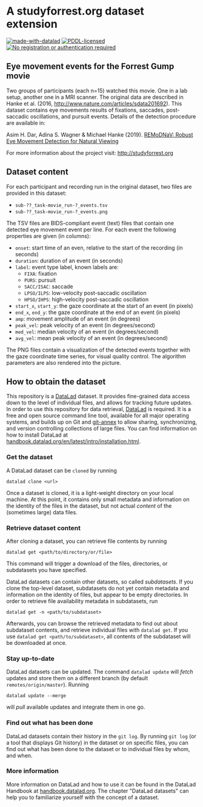 # A studyforrest.org dataset extension

[![made-with-datalad](https://www.datalad.org/badges/made_with.svg)](https://datalad.org)
[![PDDL-licensed](https://img.shields.io/badge/license-PDDL-blue.svg)](http://opendatacommons.org/licenses/pddl/summary)
[![No registration or authentication required](https://img.shields.io/badge/data_access-unrestricted-green.svg)]()

## Eye movement events for the Forrest Gump movie

Two groups of participants (each n=15) watched this movie. One in a lab setup,
another one in a MRI scanner. The original data are described in Hanke et al.
(2016, http://www.nature.com/articles/sdata201692). This dataset contains
eye movements results of fixations, saccades, post-saccadic oscillations,
and pursuit events. Details of the detection procedure are available in:

Asim H. Dar, Adina S. Wagner & Michael Hanke (2019).
[REMoDNaV: Robust Eye Movement Detection for Natural Viewing](https://github.com/psychoinformatics-de/paper-remodnav/blob/master/main.tex)

For more information about the project visit: http://studyforrest.org


## Dataset content

For each participant and recording run in the original dataset, two files are
provided in this dataset:

- `sub-??_task-movie_run-?_events.tsv`
- `sub-??_task-movie_run-?_events.png`

The TSV files are BIDS-compliant event (text) files that contain one detected
eye movement event per line. For each event the following properties are given
(in columns):

- `onset`: start time of an even, relative to the start of the recording (in
  seconds)
- `duration`: duration of an event (in seconds)
- `label`: event type label, known labels are:
  - `FIXA`: fixation
  - `PURS`: pursuit
  - `SACC/ISAC`: saccade
  - `LPSO/ILPS`: low-velocity post-saccadic oscillation
  - `HPSO/IHPS`: high-velocity post-saccadic oscillation
- `start_x`, `start_y`: the gaze coordinate at the start of an event (in pixels)
- `end_x`, `end_y`: the gaze coordinate at the end of an event (in pixels)
- `amp`: movement amplitude of an event (in degrees)
- `peak_vel`: peak velocity of an event (in degrees/second)
- `med_vel`: median velocity of an event (in degrees/second)
- `avg_vel`: mean peak velocity of an event (in degrees/second)

The PNG files contain a visualization of the detected events together with the
gaze coordinate time series, for visual quality control. The algorithm
parameters are also rendered into the picture.


## How to obtain the dataset

This repository is a [DataLad](https://www.datalad.org/) dataset. It provides
fine-grained data access down to the level of individual files, and allows for
tracking future updates. In order to use this repository for data retrieval,
[DataLad](https://www.datalad.org/) is required. It is a free and
open source command line tool, available for all major operating
systems, and builds up on Git and [git-annex](https://git-annex.branchable.com/)
to allow sharing, synchronizing, and version controlling collections of
large files. You can find information on how to install DataLad at
[handbook.datalad.org/en/latest/intro/installation.html](http://handbook.datalad.org/en/latest/intro/installation.html).

### Get the dataset

A DataLad dataset can be `cloned` by running

```
datalad clone <url>
```

Once a dataset is cloned, it is a light-weight directory on your local machine.
At this point, it contains only small metadata and information on the
identity of the files in the dataset, but not actual *content* of the
(sometimes large) data files.

### Retrieve dataset content

After cloning a dataset, you can retrieve file contents by running

```
datalad get <path/to/directory/or/file>
```

This command will trigger a download of the files, directories, or
subdatasets you have specified.

DataLad datasets can contain other datasets, so called *subdatasets*.
If you clone the top-level dataset, subdatasets do not yet contain
metadata and information on the identity of files, but appear to be
empty directories. In order to retrieve file availability metadata in
subdatasets, run

```
datalad get -n <path/to/subdataset>
```

Afterwards, you can browse the retrieved metadata to find out about
subdataset contents, and retrieve individual files with `datalad get`.
If you use `datalad get <path/to/subdataset>`, all contents of the
subdataset will be downloaded at once.

### Stay up-to-date

DataLad datasets can be updated. The command `datalad update` will
*fetch* updates and store them on a different branch (by default
`remotes/origin/master`). Running

```
datalad update --merge
```

will *pull* available updates and integrate them in one go.

### Find out what has been done

DataLad datasets contain their history in the `git log`.  By running `git log`
(or a tool that displays Git history) in the dataset or on specific files, you
can find out what has been done to the dataset or to individual files by whom,
and when.

### More information

More information on DataLad and how to use it can be found in the DataLad Handbook at
[handbook.datalad.org](http://handbook.datalad.org/en/latest/index.html). The chapter
"DataLad datasets" can help you to familiarize yourself with the concept of a dataset.

